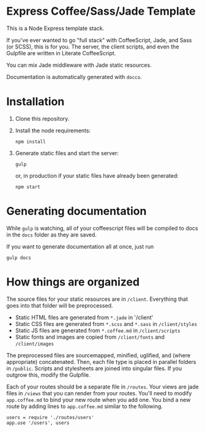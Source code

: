 # Express Coffee/Sass/Jade Template

This is a Node Express template stack.

If you've ever wanted to go "full stack" with CoffeeScript, Jade, and Sass (or SCSS), this is for you.  The server, the client scripts, and even the Gulpfile are written in Literate CoffeeScript.

You can mix Jade middleware with Jade static resources.

Documentation is automatically generated with `docco`.

# Installation

1. Clone this repository.

2. Install the node requirements:

       npm install

3. Generate static files and start the server:

       gulp

   or, in production if your static files have already been generated:

       npm start

# Generating documentation

While `gulp` is watching, all of your coffeescript files will be compiled to docs in the `docs` folder as they are saved.

If you want to generate documentation all at once, just run

    gulp docs

# How things are organized

The source files for your static resources are in `/client`.  Everything that goes into that folder will be preprocessed.

- Static HTML files are generated from `*.jade` in '/client'
- Static CSS files are generated from `*.scss` and `*.sass` in `/client/styles`
- Static JS files are generated from `*.coffee.md` in `/client/scripts`
- Static fonts and images are copied from `/client/fonts` and `/client/images`

The preprocessed files are sourcemapped, minified, uglified, and (where appropriate) concatenated.  Then, each file type is placed in parallel folders in `/public`.  Scripts and stylesheets are joined into singular files.  If you outgrow this, modify the Gulpfile.

Each of your routes should be a separate file in `/routes`.  Your views are jade files in `/views` that you can render from your routes.  You'll need to modify `app.coffee.md` to bind your new route when you add one.  You bind a new route by adding lines to `app.coffee.md` similar to the following.

    users = require './routes/users'
    app.use '/users', users
